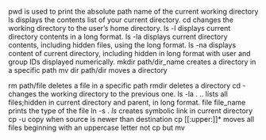 pwd is used to print the absolute path name of the current working directory
ls displays the contents list of your current directory.
cd changes the working directory to the user’s home directory.
ls -l displays current directory contents in a long format.
ls -la displays current directory contents, including hidden files, using the long format.
ls -na displays content of current directory, including hidden in long format with user and group IDs displayed numerically.
mkdir path/dir_name creates a directory in a specific path
mv dir path/dir moves a directory

rm path/file deletes a file in a specific path
rmdir deletes a directory
cd - changes the working directory to the previous one.
ls -la . .. lists all files;hidden in current directory and parent, in long format.
file file_name prints the type of the file
ln -s . _ls_ creates symbolic link in current directory
cp -u copy when source is newer than destination
cp [[:upper:]]* moves all files beginning with an uppercase letter
not cp but mv
